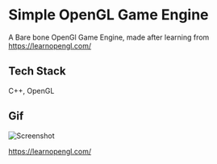 
# Simple OpenGL Game Engine 

A Bare bone OpenGl Game Engine, 
made after learning from https://learnopengl.com/

## Tech Stack

C++, OpenGL

## Gif

![Screenshot](https://user-images.githubusercontent.com/40249665/211174968-6514a1a4-09fc-4285-a4c0-8fa92b67fbc8.gif)

https://learnopengl.com/


